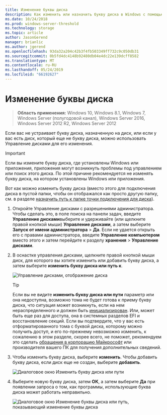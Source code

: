 ```yaml
---
title: Изменение буквы диска
description: Как изменить или назначить букву диска в Windows с помощью управления дисками.
ms.date: 10/24/2018
ms.prod: windows-server-threshold
ms.technology: storage
ms.topic: article
author: JasonGerend
manager: brianlic
ms.author: jgerend
ms.openlocfilehash: 93da32a204c42b3f4fb503349ff732c9c050db31
ms.sourcegitcommit: 0b5fd4dc4148b92480db04e4dc22e139dcff8582
ms.translationtype: MT
ms.contentlocale: ru-RU
ms.lasthandoff: 05/24/2019
ms.locfileid: "66192627"
---
```

# <a name="change-a-drive-letter"></a>Изменение буквы диска

> **Область применения:** Windows 10, Windows 8.1, Windows 7, Windows Server (полугодовой канал), Windows Server 2016, Windows Server 2012 R2, Windows Server 2012

Если вас не устраивает букву диска, назначенную на диск, или если у вас есть диск, который еще не букву диска, можно использовать Управление дисками для его изменения.

> [!IMPORTANT]
> Если вы измените букву диска, где установлены Windows или приложения, приложения могут возникнуть проблемы под управлением или поиск этого диска. По этой причине рекомендуется не изменять букву диска, на котором установлены Windows или приложения.

Вот как можно изменить букву диска (вместо этого для подключения диска в пустой папки, чтобы он отображался как просто другую папку, см. в разделе [назначить путь к папке точки подключения для диска](assign-a-mount-point-folder-path-to-a-drive.md)).

1. Откройте Управление дисками с разрешениями администратора. 
    Чтобы сделать это, в поле поиска на панели задач, введите **Управление дисками**выберите и удерживайте (или щелкните правой кнопкой мыши) **Управление дисками**, а затем выберите **Запуск от имени администратора**  >  **Да**. Если не удается открыть его с правами администратора, введите **Управление компьютером** вместо этого и затем перейдите к разделу **хранения** > **Управление дисками**.
1. В оснастке управления дисками, щелкните правой кнопкой мыши диск, для которого вы хотите изменить или добавить букву диска, а затем выберите **изменить букву диска или путь к**.

    ![Управление дисками, отображение диска](media/change-drive-letter.png)
    > [!TIP]
    > Если вы не видите **изменить букву диска или пути** параметр или она недоступна, возможно тома не будет готова к приему букву диска, что ситуация может возникнуть, если на нем нераспределенного и должен быть [инициализирован](initialize-new-disks.md). Или, может быть еще раз для доступа, она в системных разделов EFI и восстановление секций. Если вы подтвердите, что у вас есть отформатированного тома с буквой диска, которому можно получить доступ, и его по-прежнему невозможно изменить, к сожалению в этом разделе, скорее всего, не поможет, рекомендуем это сделать [обращения в корпорацию Майкрософт](https://support.microsoft.com/contactus/) или производителя вашего ПК для получения дополнительных сведений.

1. Чтобы изменить букву диска, выберите **изменить**. Чтобы добавить букву диска, если диск еще не создан, выберите **добавить**.

    ![Диалоговое окно Изменить букву диска или пути](media/change-drive-letter2.png)
1. Выберите новую букву диска, затем **ОК**, а затем выберите **Да** при появлении запроса о том, как программы, использующие буква диска может работать неправильно.

    ![Диалоговое окно Изменение буквы диска или путь, показывающий изменение буквы диска](media/change-drive-letter3.png)